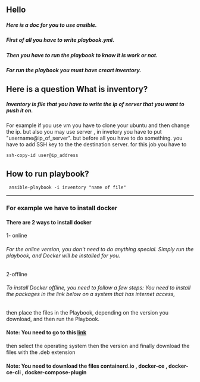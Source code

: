 ## Hello 
##### Here is a doc for you to use ansible. 
##### First of all you have to write playbook.yml.
##### Then you have to run the playbook to know it is work or not.
##### For run the playbook you must have creart inventory.
## Here is a question What is inventory?
##### Inventory is file that you have to write the ip of server that you want to push it on.
For example if you use vm you have to clone your ubuntu and then change the ip.
but also you may use server , in invetory you have to put "username@ip_of_server". but before all you have to do something.
you have to add SSH key to the the destination server. for this job you have to 

```
ssh-copy-id user@ip_address
```
## How to run playbook?
```
 ansible-playbook -i inventory "name of file"
```
---

### For example we have to install docker 
#### There are 2 ways to install docker
1- online
###### For the online version, you don't need to do anything special. Simply run the playbook, and Docker will be installed for you.
2-offline
###### To install Docker offline, you need to follow a few steps: You need to install the packages in the link below on a system that has internet access,
then place the files in the Playbook, depending on the version you download, and then run the Playbook.

#### Note: You need to go to this [link](https://download.docker.com/)
then select the operating system then the version and finally download the files with the .deb extension
#### Note: You need to download the files containerd.io , docker-ce , docker-ce-cli , docker-compose-plugin






